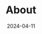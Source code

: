 ---
title: About
description: Hinode is a clean documentation and blog theme for your Hugo site based on Bootstrap 5.
date: 2024-04-11
updated: 2024-04-11
showComments: false
---